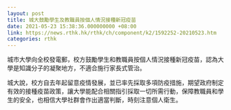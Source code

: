 ```yaml
---
layout: post
title: 城大鼓勵學生及教職員按個人情況接種新冠疫苗
date: 2021-05-23 15:38:36.000000000 +08:00
link: https://news.rthk.hk/rthk/ch/component/k2/1592252-20210523.htm
categories: rthk
---
```


城市大學向全校發電郵，校方鼓勵學生和教職員按個人情況接種新冠疫苗，認為大學是知識分子的凝聚地方，不適合施行家長式管治。

城大說，校方自去年起留意疫情發展，並已率先採取多項防疫措施，期望政府制定有效的接種疫苗政策，讓大學能配合相關指引採取一切所需行動，保障教職員和學生的安全，也相信大學社群會作出適當判斷，時刻注意個人衛生。
